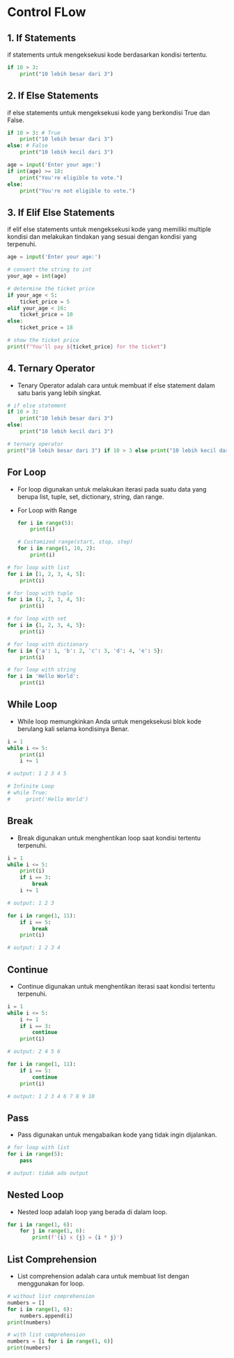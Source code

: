 # Control FLow

## 1. If Statements

if statements untuk mengeksekusi kode berdasarkan kondisi tertentu.

```python
if 10 > 3:
    print("10 lebih besar dari 3")
```

## 2. If Else Statements

if else statements untuk mengeksekusi kode yang berkondisi True dan False.

```python
if 10 > 3: # True
    print("10 lebih besar dari 3")
else: # False
    print("10 lebih kecil dari 3")
```

```python
age = input('Enter your age:')
if int(age) >= 18:
    print("You're eligible to vote.")
else:
    print("You're not eligible to vote.")
```

## 3. If Elif Else Statements

if elif else statements untuk mengeksekusi kode yang memiliki multiple kondisi dan melakukan tindakan yang sesuai dengan kondisi yang terpenuhi.

```python
age = input('Enter your age:')

# convert the string to int
your_age = int(age)

# determine the ticket price
if your_age < 5:
    ticket_price = 5
elif your_age < 16:
    ticket_price = 10
else:
    ticket_price = 18

# show the ticket price
print(f"You'll pay ${ticket_price} for the ticket")
```

## 4. Ternary Operator

- Tenary Operator adalah cara untuk membuat if else statement dalam satu baris yang lebih singkat.

```python
# if else statement
if 10 > 3:
    print("10 lebih besar dari 3")
else:
    print("10 lebih kecil dari 3")

# ternary operator
print("10 lebih besar dari 3") if 10 > 3 else print("10 lebih kecil dari 3")
```

## For Loop

- For loop digunakan untuk melakukan iterasi pada suatu data yang berupa list, tuple, set, dictionary, string, dan range.

- For Loop with Range

  ```python
  for i in range(5):
      print(i)
  ```

  ```python
  # Customized range(start, stop, step)
  for i in range(1, 10, 2):
      print(i)
  ```

```python
# for loop with list
for i in [1, 2, 3, 4, 5]:
    print(i)

# for loop with tuple
for i in (1, 2, 3, 4, 5):
    print(i)

# for loop with set
for i in {1, 2, 3, 4, 5}:
    print(i)

# for loop with dictionary
for i in {'a': 1, 'b': 2, 'c': 3, 'd': 4, 'e': 5}:
    print(i)

# for loop with string
for i in 'Hello World':
    print(i)
```

## While Loop

- While loop memungkinkan Anda untuk mengeksekusi blok kode berulang kali selama kondisinya Benar.

```python
i = 1
while i <= 5:
    print(i)
    i += 1

# output: 1 2 3 4 5
```

```python
# Infinite Loop
# while True:
#     print('Hello World')
```

## Break

- Break digunakan untuk menghentikan loop saat kondisi tertentu terpenuhi.

```python
i = 1
while i <= 5:
    print(i)
    if i == 3:
        break
    i += 1

# output: 1 2 3
```

```python
for i in range(1, 11):
    if i == 5:
        break
    print(i)

# output: 1 2 3 4
```

## Continue

- Continue digunakan untuk menghentikan iterasi saat kondisi tertentu terpenuhi.

```python
i = 1
while i <= 5:
    i += 1
    if i == 3:
        continue
    print(i)

# output: 2 4 5 6
```

```python
for i in range(1, 11):
    if i == 5:
        continue
    print(i)

# output: 1 2 3 4 6 7 8 9 10
```

## Pass

- Pass digunakan untuk mengabaikan kode yang tidak ingin dijalankan.

```python
# for loop with list
for i in range(5):
    pass

# output: tidak ada output
```

## Nested Loop

- Nested loop adalah loop yang berada di dalam loop.

```python
for i in range(1, 6):
    for j in range(1, 6):
        print(f'{i} x {j} = {i * j}')
```

## List Comprehension

- List comprehension adalah cara untuk membuat list dengan menggunakan for loop.

```python
# without list comprehension
numbers = []
for i in range(1, 6):
    numbers.append(i)
print(numbers)

# with list comprehension
numbers = [i for i in range(1, 6)]
print(numbers)
```
